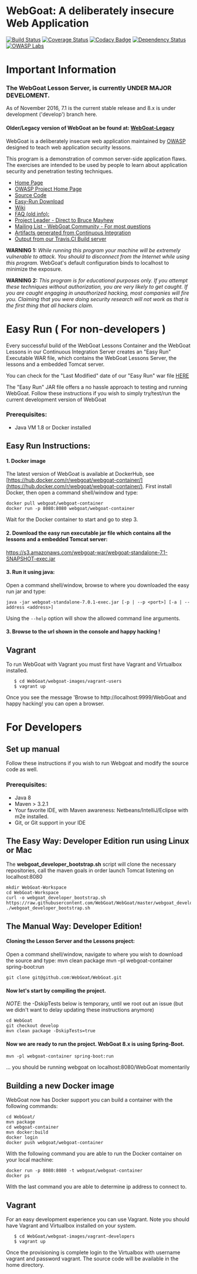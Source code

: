 # WebGoat: A deliberately insecure Web Application

[![Build Status](https://travis-ci.org/WebGoat/WebGoat.svg?branch=develop)](https://travis-ci.org/WebGoat/WebGoat)
[![Coverage Status](https://coveralls.io/repos/WebGoat/WebGoat/badge.svg?branch=master&service=github)](https://coveralls.io/github/WebGoat/WebGoat?branch=master)
[![Codacy Badge](https://api.codacy.com/project/badge/b69ee3a86e3b4afcaf993f210fccfb1d)](https://www.codacy.com/app/dm/WebGoat)
[![Dependency Status](https://www.versioneye.com/user/projects/562da95ae346d7000e0369aa/badge.svg?style=flat)](https://www.versioneye.com/user/projects/562da95ae346d7000e0369aa)
[![OWASP Labs](https://img.shields.io/badge/owasp-labs-orange.svg)](https://www.owasp.org/index.php/OWASP_Project_Inventory#tab=Labs_Projects)

# Important Information

### The WebGoat Lesson Server, is currently **UNDER MAJOR DEVELOMENT**.
As of November 2016, 7.1 is the current stable release and 8.x is under development ('develop') branch here.

#### Older/Legacy version of WebGoat an be found at: [WebGoat-Legacy](https://github.com/WebGoat/WebGoat-Legacy)

WebGoat is a deliberately insecure web application maintained by [OWASP](http://www.owasp.org/) designed to teach web
application security lessons.

This program is a demonstration of common server-side application flaws. The
exercises are intended to be used by people to learn about application security and
penetration testing techniques.

* [Home Page](http://webgoat.github.io)
* [OWASP Project Home Page](http://www.owasp.org/index.php/Category:OWASP_WebGoat_Project)
* [Source Code](https://github.com/WebGoat/WebGoat)
* [Easy-Run Download](https://s3.amazonaws.com/webgoat-war/webgoat-container-7.0.1-war-exec.jar)
* [Wiki](https://github.com/WebGoat/WebGoat/wiki)
* [FAQ (old info):](http://code.google.com/p/webgoat/wiki/FAQ)
* [Project Leader - Direct to Bruce Mayhew](mailto:webgoat@owasp.org)
* [Mailing List - WebGoat Community - For most questions](mailto:owasp-webgoat@lists.owasp.org)
* [Artifacts generated from Continuous Integration](http://webgoat-war.s3-website-us-east-1.amazonaws.com/)
* [Output from our Travis.CI Build server](https://travis-ci.org/WebGoat/WebGoat)

**WARNING 1:** *While running this program your machine will be extremely
vulnerable to attack. You should to disconnect from the Internet while using
this program.*  WebGoat's default configuration binds to localhost to minimize 
the exposure.

**WARNING 2:** *This program is for educational purposes only. If you attempt
these techniques without authorization, you are very likely to get caught. If
you are caught engaging in unauthorized hacking, most companies will fire you.
Claiming that you were doing security research will not work as that is the
first thing that all hackers claim.*

# Easy Run ( For non-developers )

Every successful build of the WebGoat Lessons Container and the WebGoat Lessons in our Continuous Integration Server
creates an "Easy Run" Executable WAR file, which contains the WebGoat Lessons Server, the lessons and a embedded Tomcat server.

You can check for the "Last Modified" date of our "Easy Run" war file [HERE](http://webgoat-war.s3-website-us-east-1.amazonaws.com/)

The "Easy Run" JAR file offers a no hassle approach to testing and running WebGoat. Follow these instructions if you
wish to simply try/test/run the current development version of WebGoat

### Prerequisites:
* Java VM 1.8 or Docker installed

## Easy Run Instructions:

#### 1. Docker image

The latest version of WebGoat is available at DockerHub, see [https://hub.docker.com/r/webgoat/webgoat-container/](https://hub.docker.com/r/webgoat/webgoat-container/).
First install Docker, then open a command shell/window and type:

```Shell
docker pull webgoat/webgoat-container
docker run -p 8080:8080 webgoat/webgoat-container
```

Wait for the Docker container to start and go to step 3.

#### 2. Download the easy run executable jar file which contains all the lessons and a embedded Tomcat server:

https://s3.amazonaws.com/webgoat-war/webgoat-standalone-7.1-SNAPSHOT-exec.jar

#### 3. Run it using java:

Open a command shell/window, browse to where you downloaded the easy run jar and type:

```Shell
java -jar webgoat-standalone-7.0.1-exec.jar [-p | --p <port>] [-a | --address <address>]
```

Using the `--help` option will show the allowed command line arguments.

#### 3. Browse to the url shown in the console and happy hacking !

## Vagrant

To run WebGoat with Vagrant you must first have Vagrant and Virtualbox installed.

```shell
   $ cd WebGoat/webgoat-images/vagrant-users
   $ vagrant up
```

Once you see the message 'Browse to http://localhost:9999/WebGoat and happy hacking! you can open a
browser.


# For Developers

## Set up manual

Follow these instructions if you wish to run Webgoat and modify the source code as well.

### Prerequisites:

* Java 8
* Maven > 3.2.1
* Your favorite IDE, with Maven awareness: Netbeans/IntelliJ/Eclipse with m2e installed.
* Git, or Git support in your IDE

## The Easy Way: Developer Edition run using Linux or Mac
The __webgoat_developer_bootstrap.sh__ script will clone the necessary repositories, call the maven goals in order
launch Tomcat listening on localhost:8080

```Shell
mkdir WebGoat-Workspace
cd WebGoat-Workspace
curl -o webgoat_developer_bootstrap.sh https://raw.githubusercontent.com/WebGoat/WebGoat/master/webgoat_developer_bootstrap.sh
./webgoat_developer_bootstrap.sh
```

## The Manual Way: Developer Edition!

#### Cloning the Lesson Server and the Lessons project:

Open a command shell/window, navigate to where you wish to download the source and type:
mvn clean package
mvn –pl webgoat-container spring-boot:run

```Shell
git clone git@github.com:WebGoat/WebGoat.git
```

#### Now let's start by compiling the project.

*NOTE*: the -DskipTests below is temporary, until we root out an issue (but we didn't want to delay updating these instructions anymore)
```Shell
cd WebGoat
git checkout develop
mvn clean package -DskipTests=true
```

#### Now we are ready to run the project. WebGoat 8.x is using Spring-Boot.
```Shell
mvn -pl webgoat-container spring-boot:run
```
... you should be running webgoat on localhost:8080/WebGoat momentarily

## Building a new Docker image

WebGoat now has Docker support you can build a container with the following commands:

```Shell
cd WebGoat/
mvn package
cd webgoat-container
mvn docker:build
docker login
docker push webgoat/webgoat-container
```

With the following command you are able to run the Docker container on your local machine:

```Shell
docker run -p 8080:8080 -t webgoat/webgoat-container
docker ps
```

With the last command you are able to determine ip address to connect to.

## Vagrant

For an easy development experience you can use Vagrant. Note you should have Vagrant and Virtualbox installed on your system.

```shell
   $ cd WebGoat/webgoat-images/vagrant-developers
   $ vagrant up
```

Once the provisioning is complete login to the Virtualbox with username vagrant and password vagrant.
The source code will be available in the home directory.
